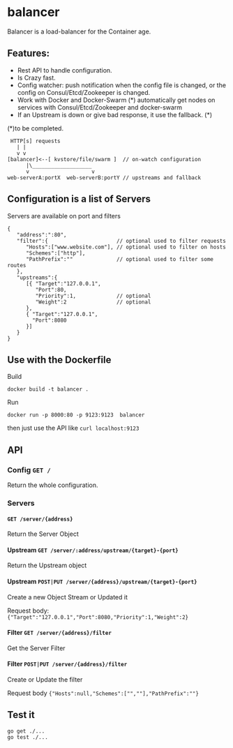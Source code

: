 balancer
========

Balancer is a load-balancer for the Container age.

## Features:

- Rest API to handle configuration.
- Is Crazy fast.
- Config watcher: push notification when the config file is changed, or the config on Consul/Etcd/Zookeeper is changed.
- Work with Docker and Docker-Swarm (*)
  automatically get nodes on services with Consul/Etcd/Zookeeper and docker-swarm
- If an Upstream is down or give bad response, it use the fallback. (*)

(*)to be completed.

```
 HTTP[s] requests 
   | |
   v v
[balancer]<--[ kvstore/file/swarm ]  // on-watch configuration
      |\___________________
      v                    v
web-serverA:portX  web-serverB:portY // upstreams and fallback
```

## Configuration is a list of Servers

Servers are available on port and filters

```
{  
   "address":":80",
   "filter":{                      // optional used to filter requests
      "Hosts":["www.website.com"], // optional used to filter on hosts
      "Schemes":["http"],          
      "PathPrefix":""              // optional used to filter some routes
   },
   "upstreams":{  
      [{ "Target":"127.0.0.1",
         "Port":80,
         "Priority":1,             // optional
         "Weight":2                // optional
      },
      { "Target":"127.0.0.1",
        "Port":8080
      }]
   }
}
```

## Use with the Dockerfile

Build

`docker build -t balancer .`

Run

`docker run -p 8000:80 -p 9123:9123  balancer`

then just use the API like `curl localhost:9123`

## API

### Config `GET /`

Return the whole configuration.

### Servers 

#### `GET /server/{address}` 

Return the Server Object

#### Upstream `GET /server/:address/upstream/{target}-{port}` 

Return the Upstream object

#### Upstream `POST|PUT /server/{address}/upstream/{target}-{port}` 

Create a new Object Stream or Updated it

Request body: `{"Target":"127.0.0.1","Port":8080,"Priority":1,"Weight":2}`

#### Filter `GET /server/{address}/filter`

Get the Server Filter

#### Filter `POST|PUT /server/{address}/filter`

Create or Update the filter

Request body `{"Hosts":null,"Schemes":["",""],"PathPrefix":""}`

## Test it

```
go get ./...
go test ./...
```
